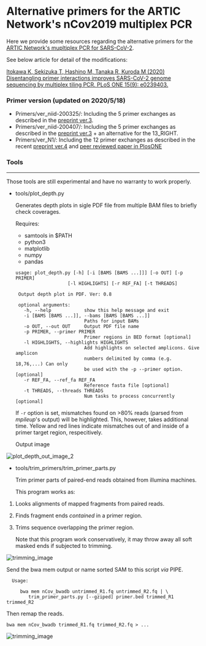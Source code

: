 # Alternative primers for the ARTIC Network's nCov2019 multiplex PCR


Here we provide some resources regarding the alternative primers for the [ARTIC Network's mupltiplex PCR for SARS-CoV-2](https://github.com/artic-network/artic-ncov2019).

See below article for detail of the modifications:

[Itokawa K, Sekizuka T, Hashino M, Tanaka R, Kuroda M (2020) Disentangling primer interactions improves SARS-CoV-2 genome sequencing by multiplex tiling PCR. PLoS ONE 15(9): e0239403.](https://journals.plos.org/plosone/article?id=10.1371/journal.pone.0239403)

### Primer version (updated on 2020/5/18)
- Primers/ver_niid-200325/: Including the 5 primer exchanges as described in the [preprint ver.3](https://www.biorxiv.org/content/10.1101/2020.03.10.985150v3).
- Primers/ver_niid-200407/: Including the 5 primer exchanges as described in the [preprint ver.3](https://www.biorxiv.org/content/10.1101/2020.03.10.985150v3) + an alternative for the 13_RIGHT.
- Primers/ver_N1/: Including the 12 primer exchanges as described in the recent [preprint ver.4](https://www.biorxiv.org/content/10.1101/2020.03.10.985150v4.full.pdf) and [peer reviewed paper in PlosONE](https://journals.plos.org/plosone/article?id=10.1371/journal.pone.0239403)


### Tools
-------
 Those tools are still experimental and have no warranty to work properly.

- tools/plot_depth.py

   Generates depth plots in sigle PDF file from multiple BAM files to briefly check coverages.

   Requires:

     - samtools in $PATH
     - python3
     - matplotlib
     - numpy
     - pandas

  ```
  usage: plot_depth.py [-h] [-i [BAMS [BAMS ...]]] [-o OUT] [-p PRIMER]
                     [-l HIGHLIGHTS] [-r REF_FA] [-t THREADS]

   Output depth plot in PDF. Ver: 0.8

   optional arguments:
     -h, --help            show this help message and exit
     -i [BAMS [BAMS ...]], --bams [BAMS [BAMS ...]]
                           Paths for input BAMs
     -o OUT, --out OUT     Output PDF file name
     -p PRIMER, --primer PRIMER
                           Primer regions in BED format [optional]
     -l HIGHLIGHTS, --highlights HIGHLIGHTS
                           Add highlights on selected amplicons. Give amplicon
                           numbers delimited by comma (e.g. 18,76,...) Can only
                           be used with the -p --primer option. [optional]
     -r REF_FA, --ref_fa REF_FA
                           Reference fasta file [optional]
     -t THREADS, --threads THREADS
                           Num tasks to process concurrently [optional]
  ```
    If `-r` option is set, mismatches found on >80% reads (parsed from *mpileup*'s output) will be highlighted. This, however, takes additional time. Yellow and red lines indicate mismatches out of and inside of a primer target region, respecitively.

    Output image

![plot_depth_out_image_2](https://user-images.githubusercontent.com/38896687/78553244-e8142e00-7843-11ea-8c40-e27a0f2066a6.png)

- tools/trim_primers/trim_primer_parts.py

    Trim primer parts of paired-end reads obtained from illumina machines.

    This program works as:

 1. Looks alignments of mapped fragments from paired reads.
 1. Finds fragment ends *contained* in a primer region.
 1. Trims sequence overlapping the primer region.

    Note that this program work conservatively, it may throw away all soft masked ends if subjected to trimming.

![trimming_image](https://user-images.githubusercontent.com/38896687/78016726-2a41f900-7386-11ea-8dfd-a3960ee3283f.PNG)

 Send the bwa mem output or name sorted SAM to this script *via* PIPE.
 ```
   Usage:

      bwa mem nCov_bwadb untrimmed_R1.fq untrimmed_R2.fq | \
         trim_primer_parts.py [--gziped] primer.bed trimmed_R1 trimmed_R2
  ```

  Then remap the reads.
  ```
  bwa mem nCov_bwadb trimmed_R1.fq trimmed_R2.fq > ...

  ```

![trimming_image](https://user-images.githubusercontent.com/38896687/77902160-b89d7880-72bb-11ea-9ef6-9beaa33310bb.png)
